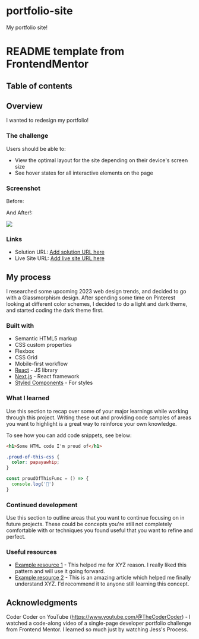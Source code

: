 # portfolio-site
My portfolio site! 
# README template from FrontendMentor

## Table of contents

## Overview
I wanted to redesign my portfolio! 

### The challenge

Users should be able to:

- View the optimal layout for the site depending on their device's screen size
- See hover states for all interactive elements on the page

### Screenshot

Before:

And After!:

![](./screenshot.jpg)


### Links

- Solution URL: [Add solution URL here](https://your-solution-url.com)
- Live Site URL: [Add live site URL here](https://your-live-site-url.com)

## My process

I researched some upcoming 2023 web design trends, and decided to go with a Glassmorphism design. After spending some time on Pinterest looking at different color schemes, I decided to do a light and dark theme, and started coding the dark theme first.


### Built with

- Semantic HTML5 markup
- CSS custom properties
- Flexbox
- CSS Grid
- Mobile-first workflow
- [React](https://reactjs.org/) - JS library
- [Next.js](https://nextjs.org/) - React framework
- [Styled Components](https://styled-components.com/) - For styles

### What I learned

Use this section to recap over some of your major learnings while working through this project. Writing these out and providing code samples of areas you want to highlight is a great way to reinforce your own knowledge.

To see how you can add code snippets, see below:

```html
<h1>Some HTML code I'm proud of</h1>
```
```css
.proud-of-this-css {
  color: papayawhip;
}
```
```js
const proudOfThisFunc = () => {
  console.log('🎉')
}
```

### Continued development

Use this section to outline areas that you want to continue focusing on in future projects. These could be concepts you're still not completely comfortable with or techniques you found useful that you want to refine and perfect.

### Useful resources

- [Example resource 1](https://www.example.com) - This helped me for XYZ reason. I really liked this pattern and will use it going forward.
- [Example resource 2](https://www.example.com) - This is an amazing article which helped me finally understand XYZ. I'd recommend it to anyone still learning this concept.

## Acknowledgments

Coder Coder on YouTube (https://www.youtube.com/@TheCoderCoder) - I watched a code-along video of a single-page developer portfolio challenge from Frontend Mentor. I learned so much just by watching Jess's Process.

